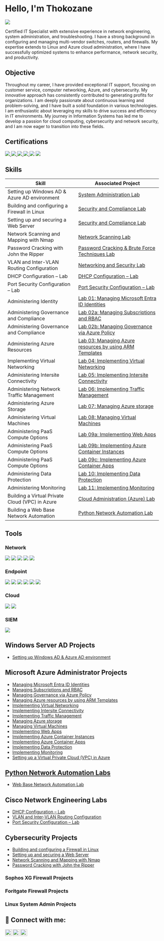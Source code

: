 # Hello, I'm Thokozane
<a href="https://www.linkedin.com/in/tempanza/"><img src="https://img.shields.io/badge/-LinkedIn-0072b1?&style=for-the-badge&logo=linkedin&logoColor=white" /></a>

Certified IT Specialist with extensive experience in network engineering, system administration, and troubleshooting. I have a strong background in configuring and managing multi-vendor switches, routers, and firewalls. My expertise extends to Linux and Azure cloud administration, where I have successfully optimized systems to enhance performance, network security, and productivity.

## Objective

Throughout my career, I have provided exceptional IT support, focusing on customer service, computer networking, Azure, and cybersecurity. My innovative approach has consistently contributed to generating profits for organizations. I am deeply passionate about continuous learning and problem-solving, and I have built a solid foundation in various technologies. I am enthusiastic about leveraging my skills to drive success and efficiency in IT environments.
My journey in Information Systems has led me to develop a passion for cloud computing, cybersecurity and network security, and I am now eager to transition into these fields.

## Certifications
<div>
<a href="https://learn.microsoft.com/api/credentials/share/en-za/tmpanza/59E21F416DEB0698?sharingId=DFE47EAE441DF46D" target="_blank">
    <img src="https://img.shields.io/badge/-Azure_Fundamentals-008000?&style=for-the-badge&logo=Microsoft_Azure&logoColor=white" />
</a>
    
<a href="https://learn.microsoft.com/api/credentials/share/en-za/tmpanza/BABF9D6E8A225013?sharingId=DFE47EAE441DF46D" target="_blank">
    <img src="https://img.shields.io/badge/-Azure_Administrator-0078D4?&style=for-the-badge&logo=Microsoft_Azure&logoColor=white" />
</a>

<a href="https://www.credly.com/badges/2cc3efe0-cd3f-42ea-817f-35ce19d389d5/public_url" target="_blank">
    <img src="https://img.shields.io/badge/-Network%2B-800080?&style=for-the-badge&logo=CompTIA&logoColor=red" />
</a>

<a href="https://www.credly.com/badges/ab3e680d-0034-471c-b668-e022e79685dc/public_url" target="_blank">
    <img src="https://img.shields.io/badge/-Security%2B-FF0000?&style=for-the-badge&logo=CompTIA&logoColor=white" />
</a>
    <img src="https://img.shields.io/badge/-Yeastar-FFD700?&style=for-the-badge&logo=Yeastar&logoColor=white" />
    <img src="https://img.shields.io/badge/-Sophos-0080DC?&style=for-the-badge&logo=Sophos&logoColor=white" />
</div>

## Skills

| Skill                                         | Associated Project         |
|-----------------------------------------------|----------------------------|
| Setting up Windows AD & Azure AD environment |<a href="https://github.com/Skyzo-hub/Setting-up-Windows-AD-Azure-AD-environment/tree/main"> System Administration Lab|
| Building and configuring a Firewall in Linux  |<a href="https://github.com/Skyzo-hub/Building-and-configuring-a-Firewall-in-Linux/tree/main"> Security and Compliance Lab|
| Setting up and securing a Web Server |<a href="https://github.com/Skyzo-hub/Setup-and-secure-a-Web-Server/tree/main"> Security and Compliance Lab|
| Network Scanning and Mapping with Nmap |<a href="https://github.com/Skyzo-hub/Network-Scanning-and-Mapping-with-Nmap/tree/main"> Network Scanning Lab|
| Password Cracking with John the Ripper |<a href="https://github.com/Skyzo-hub/Password-Cracking-with-John-the-Ripper/tree/main"> Password Cracking & Brute Force Techniques Lab|
| VLAN and Inter-VLAN Routing Configuration |<a href="https://github.com/tmpanza-lab/VLAN-and-Inter-VLAN-Routing-Configuration/tree/main"> Networking and Security Lab|
| DHCP Configuration – Lab |<a href="https://github.com/tmpanza-lab/DHCP-Configuration-Lab/tree/main"> DHCP Configuration – Lab|
| Port Security Configuration  – Lab |<a href="https://github.com/tmpanza-lab/Port-Security-Configuration-Lab-/tree/main"> Port Security Configuration – Lab|
| Administering Identity |<a href="https://github.com/tmpanza-lab/Managing-Microsoft-Entra-ID-Identities/tree/main"> Lab 01: Managing Microsoft Entra ID Identities|
| Administering Governance and Compliance |<a href="https://github.com/tmpanza-lab/Manage-Subscriptions-and-RBAC/tree/main"> Lab 02a: Managing Subscriptions and RBAC|
| Administering Governance and Compliance |<a href="https://github.com/tmpanza-lab/Manage-Governance-via-Azure-Policy/tree/main"> Lab 02b: Managing Governance via Azure Policy|
| Administering Azure Resources |<a href="https://github.com/tmpanza-lab/Managing-Azure-resources-by-using-Azure-Resource-Manager-ARM-Templates/tree/main"> Lab 03: Managing Azure resources by using ARM Templates|
| Implementing Virtual Networking |<a href="https://github.com/tmpanza-lab/Implementing-Virtual-Networking/tree/main"> Lab 04: Implementing Virtual Networking|
| Administering Intersite Connectivity |<a href="https://github.com/tmpanza-lab/Implementing-Intersite-Connectivity/tree/main"> Lab 05: Implementing Intersite Connectivity|
| Administering Network Traffic Management |<a href="https://github.com/tmpanza-lab/Implementing-Traffic-Management/tree/main"> Lab 06: Implementing Traffic Management|
| Administering Azure Storage |<a href="https://github.com/tmpanza-lab/Manage-Azure-Storage/tree/main"> Lab 07: Managing Azure storage|
| Administering Virtual Machines |<a href="https://github.com/tmpanza-lab/Managing-Virtual-Machines/tree/main"> Lab 08: Managing Virtual Machines|
| Administering PaaS Compute Options |<a href="https://github.com/tmpanza-lab/Implementing-Web-Apps/tree/main"> Lab 09a: Implementing Web Apps|
| Administering PaaS Compute Options |<a href="https://github.com/tmpanza-lab/Implementing-Azure-Container-Instances/tree/main"> Lab 09b: Implementing Azure Container Instances|
| Administering PaaS Compute Options |<a href="https://github.com/tmpanza-lab/Implementing-Azure-Container-Apps/tree/main"> Lab 09c: Implementing Azure Container Apps|
| Administering Data Protection |<a href="https://github.com/tmpanza-lab/Implementing-Data-Protection/tree/main"> Lab 10: Implementing Data Protection|
| Administering Monitoring |<a href="https://github.com/tmpanza-lab/Implementing-Monitoring/tree/main"> Lab 11: Implementing Monitoring|
| Building a Virtual Private Cloud (VPC) in Azure |<a href="https://github.com/tmpanza-lab/Setting-up-a-Virtual-Private-Cloud-VPC-in-Azure/tree/main"> Cloud Administration (Azure) Lab|
| Building a Web Base Network Automation |<a href="https://github.com/tmpanza-lab/Web-Base-Network-Automation-Lab/tree/main"> Python Network Automation Lab|



## Tools

### Network
<div>
    <img src="https://img.shields.io/badge/-Wireshark-1679A7?&style=for-the-badge&logo=Wireshark&logoColor=white" />
    <img src="https://img.shields.io/badge/-Nmap-0078D7?&style=for-the-badge&logo=linux&logoColor=white" />
    <img src="https://img.shields.io/badge/-Nessus-00C176?&style=for-the-badge&logo=Tenable&logoColor=white" />
    <img src="https://img.shields.io/badge/-GNS3-0078D4?&style=for-the-badge&logo=GNS3&logoColor=white" />
    <img src="https://img.shields.io/badge/-Cisco_Packet_Tracer-1BA0D7?&style=for-the-badge&logo=Cisco&logoColor=white" />
</div>

### Endpoint
<div>
    <img src="https://img.shields.io/badge/-Microsoft_Defender_for_Endpoint-00A4EF?&style=for-the-badge&logo=Microsoft&logoColor=white" />
    <img src="https://img.shields.io/badge/-N--Central-FF6A00?&style=for-the-badge&logo=SolarWinds&logoColor=white" />
    <img src="https://img.shields.io/badge/-Sophos_Firewall-0080DC?&style=for-the-badge&logo=Sophos&logoColor=white" />
    <img src="https://img.shields.io/badge/-Windows_Server-800080?&style=for-the-badge&logo=Windows_Server&logoColor=white" />
    <img src="https://img.shields.io/badge/-Kali_Linux-557C8C?&style=for-the-badge&logo=Kali_Linux&logoColor=white" />
    <img src="https://img.shields.io/badge/-Ubuntu_Linux-E95420?&style=for-the-badge&logo=Ubuntu&logoColor=white" />
</div>

### Cloud
<div>
    <img src="https://img.shields.io/badge/-Microsoft_Azure_Portal-0078D4?&style=for-the-badge&logo=Microsoft&logoColor=white" />
    <img src="https://img.shields.io/badge/-Microsoft_365-D83B01?&style=for-the-badge&logo=Microsoft&logoColor=white" />
</div>

### SIEM
<div>
    <img src="https://img.shields.io/badge/-Microsoft_Sentinel-0078D4?&style=for-the-badge&logo=Microsoft&logoColor=white" />
</div>

## Windows Server AD Projects
- <a href="https://github.com/Skyzo-hub/Setting-up-Windows-AD-Azure-AD-environment/tree/main">Setting up Windows AD & Azure AD environment</a>

## Microsoft Azure Administrator Projects
- <a href="https://github.com/tmpanza-lab/Managing-Microsoft-Entra-ID-Identities/tree/main">Managing Microsoft Entra ID Identities
- <a href="https://github.com/tmpanza-lab/Manage-Subscriptions-and-RBAC/tree/main">Managing Subscriptions and RBAC
- <a href="https://github.com/tmpanza-lab/Manage-Governance-via-Azure-Policy/tree/main">Managing Governance via Azure Policy
- <a href="https://github.com/tmpanza-lab/Managing-Azure-resources-by-using-Azure-Resource-Manager-ARM-Templates/tree/main">Managing Azure resources by using ARM Templates
- <a href="https://github.com/tmpanza-lab/Implementing-Virtual-Networking/tree/main">Implementing Virtual Networking
- <a href="https://github.com/tmpanza-lab/Implementing-Intersite-Connectivity/tree/main">Implementing Intersite Connectivity
- <a href="https://github.com/tmpanza-lab/Implementing-Traffic-Management/tree/main">Implementing Traffic Management
- <a href="https://github.com/tmpanza-lab/Manage-Azure-Storage/tree/main">Managing Azure storage
- <a href="https://github.com/tmpanza-lab/Managing-Virtual-Machines/tree/main">Managing Virtual Machines
- <a href="https://github.com/tmpanza-lab/Implementing-Web-Apps/tree/main">Implementing Web Apps
- <a href="https://github.com/tmpanza-lab/Implementing-Azure-Container-Instances/tree/main">Implementing Azure Container Instances
- <a href="https://github.com/tmpanza-lab/Implementing-Azure-Container-Apps/tree/main">Implementing Azure Container Apps
- <a href="https://github.com/tmpanza-lab/Implementing-Data-Protection/tree/main">Implementing Data Protection
- <a href="https://github.com/tmpanza-lab/Implementing-Monitoring/tree/main">Implementing Monitoring
- <a href="https://github.com/tmpanza-lab/Setting-up-a-Virtual-Private-Cloud-VPC-in-Azure/tree/main">Setting up a Virtual Private Cloud (VPC) in Azure

## Python Network Automation Labs
-  <a href="https://github.com/tmpanza-lab/Web-Base-Network-Automation-Lab/tree/main">Web Base Network Automation Lab</a>

## Cisco Network Engineering Labs
- <a href="https://github.com/tmpanza-lab/DHCP-Configuration-Lab/tree/main">DHCP Configuration – Lab</a>
- <a href="https://github.com/tmpanza-lab/VLAN-and-Inter-VLAN-Routing-Configuration/tree/main">VLAN and Inter-VLAN Routing Configuration</a>
- <a href="https://github.com/tmpanza-lab/Port-Security-Configuration-Lab-/tree/main">Port Security Configuration – Lab</a>

## Cybersecurity Projects
- <a href="https://github.com/Skyzo-hub/Building-and-configuring-a-Firewall-in-Linux/tree/main">Building and configuring a Firewall in Linux</a>
- <a href="https://github.com/Skyzo-hub/Setup-and-secure-a-Web-Server/tree/main">Setting up and securing a Web Server</a>
- <a href="https://github.com/Skyzo-hub/Network-Scanning-and-Mapping-with-Nmap/tree/main">Network Scanning and Mapping with Nmap</a>
- <a href="https://github.com/Skyzo-hub/Password-Cracking-with-John-the-Ripper/tree/main">Password Cracking with John the Ripper</a>

### Sophos XG Firewall Projects
### Foritgate Firewall Projects
### Linux System Admin Projects





<h2> 🤳 Connect with me:</h2>

[<img align="left" alt="Skyzo | Twitter" width="22px" src="https://cdn.jsdelivr.net/npm/simple-icons@v3/icons/twitter.svg" />][twitter]
[<img align="left" alt="Skyzo | LinkedIn" width="22px" src="https://cdn.jsdelivr.net/npm/simple-icons@v3/icons/linkedin.svg" />][linkedin]
[<img align="left" alt="Skyzo | Instagram" width="22px" src="https://cdn.jsdelivr.net/npm/simple-icons@v3/icons/instagram.svg" />][instagram]

[twitter]: https://x.com/skyzo_sa
[instagram]: https://www.instagram.com/skyzo_sa/
[linkedin]: https://linkedin.com/in/tempanza
